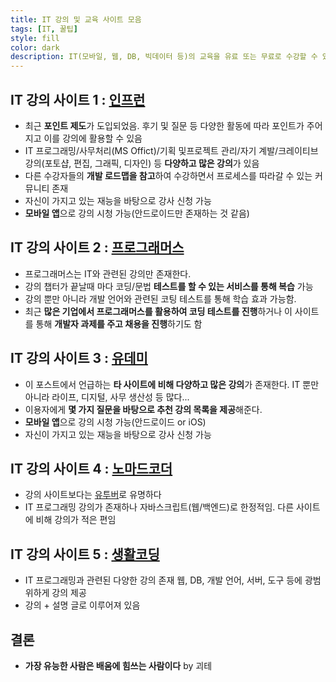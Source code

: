 ```yaml
---
title: IT 강의 및 교육 사이트 모음
tags: [IT, 꿀팁]
style: fill
color: dark
description: IT(모바일, 웹, DB, 빅데이터 등)의 교육을 유료 또는 무료로 수강할 수 있는 사이트
---
```


## IT 강의 사이트 1 : [인프런](https://www.inflearn.com/)

- 최근 **포인트 제도**가 도입되었음. 후기 및 질문 등 다양한 활동에 따라 포인트가 주어지고 이를 강의에 활용할 수 있음
- IT 프로그래밍/사무처리(MS Offict)/기획 및프로젝트 관리/자기 계발/크레이티브 강의(포토샵, 편집, 그래픽, 디자인) 등 **다양하고 많은 강의**가 있음
- 다른 수강자들의 **개발 로드맵을 참고**하여 수강하면서 프로세스를 따라갈 수 있는 커뮤니티 존재
- 자신이 가지고 있는 재능을 바탕으로 강사 신청 가능
- **모바일 앱**으로 강의 시청 가능(안드로이드만 존재하는 것 같음)


## IT 강의 사이트 2 : [프로그래머스](https://programmers.co.kr/learn/)

- 프로그래머스는 IT와 관련된 강의만 존재한다. 
- 강의 챕터가 끝날때 마다 코딩/문법 **테스트를 할 수 있는 서비스를 통해 복습** 가능
- 강의 뿐만 아니라 개발 언어와 관련된 코팅 테스트를 통해 학습 효과 가능함.
- 최근 **많은 기업에서 프로그래머스를 활용하여 코딩 테스트를 진행**하거나 이 사이트를 통해 **개발자 과제를 주고 채용을 진행**하기도 함


## IT 강의 사이트 3 : [유데미](https://www.udemy.com/)
- 이 포스트에서 언급하는 **타 사이트에 비해 다양하고 많은 강의**가 존재한다. IT 뿐만 아니라 라이프, 디지털, 사무 생산성 등 많다... 
- 이용자에게 **몇 가지 질문을 바탕으로 추천 강의 목록을 제공**해준다.
- **모바일 앱**으로 강의 시청 가능(안드로이드 or iOS)
- 자신이 가지고 있는 재능을 바탕으로 강사 신청 가능


## IT 강의 사이트 4 : [노마드코더](https://academy.nomadcoders.co/)

- 강의 사이트보다는 [유투버](https://www.youtube.com/channel/UCUpJs89fSBXNolQGOYKn0YQ)로 유명하다 
- IT 프로그래밍 강의가 존재하나 자바스크립트(웹/백엔드)로 한정적임. 다른 사이트에 비해 강의가 적은 편임


## IT 강의 사이트 5 : [생활코딩](https://opentutorials.org/course/1)

- IT 프로그래밍과 관련된 다양한 강의 존재 웹, DB, 개발 언어, 서버, 도구 등에 광범위하게 강의 제공
- 강의 + 설명 글로 이루어져 있음

## 결론
- **가장 유능한 사람은 배움에 힘쓰는 사람이다** by 괴테